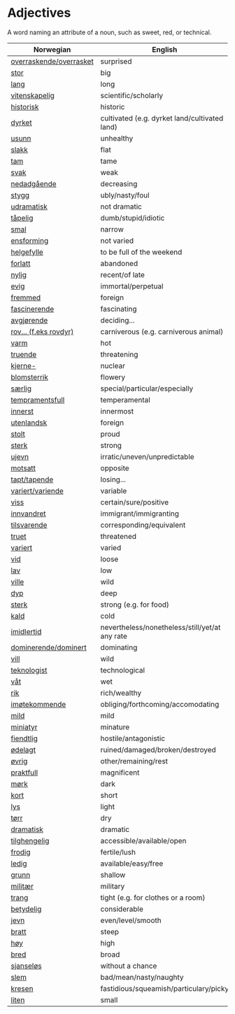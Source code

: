 # Adjectives

A word naming an attribute of a noun, such as sweet, red, or technical.

| Norwegian | English |
| --- | --- |
| [overraskende/overrasket](https://www.ordnett.no/search?language=no&phrase=overraskende/overrasket) | surprised |
| [stor](https://www.ordnett.no/search?language=no&phrase=stor) | big |
| [lang](https://www.ordnett.no/search?language=no&phrase=lang) | long |
| [vitenskapelig](https://www.ordnett.no/search?language=no&phrase=vitenskapelig) | scientific/scholarly |
| [historisk](https://www.ordnett.no/search?language=no&phrase=historisk) | historic |
| [dyrket](https://www.ordnett.no/search?language=no&phrase=dyrket) | cultivated (e.g. dyrket land/cultivated land) |
| [usunn](https://www.ordnett.no/search?language=no&phrase=usunn) | unhealthy |
| [slakk](https://www.ordnett.no/search?language=no&phrase=slakk) | flat |
| [tam](https://www.ordnett.no/search?language=no&phrase=tam) | tame |
| [svak](https://www.ordnett.no/search?language=no&phrase=svak) | weak |
| [nedadgående](https://www.ordnett.no/search?language=no&phrase=nedadgående) | decreasing |
| [stygg](https://www.ordnett.no/search?language=no&phrase=stygg) | ubly/nasty/foul |
| [udramatisk](https://www.ordnett.no/search?language=no&phrase=udramatisk) | not dramatic |
| [tåpelig](https://www.ordnett.no/search?language=no&phrase=tåpelig) | dumb/stupid/idiotic |
| [smal](https://www.ordnett.no/search?language=no&phrase=smal) | narrow |
| [ensforming](https://www.ordnett.no/search?language=no&phrase=ensforming) | not varied |
| [helgefylle](https://www.ordnett.no/search?language=no&phrase=helgefylle) | to be full of the weekend |
| [forlatt](https://www.ordnett.no/search?language=no&phrase=forlatt) | abandoned |
| [nylig](https://www.ordnett.no/search?language=no&phrase=nylig) | recent/of late |
| [evig](https://www.ordnett.no/search?language=no&phrase=evig) | immortal/perpetual |
| [fremmed](https://www.ordnett.no/search?language=no&phrase=fremmed) | foreign |
| [fascinerende](https://www.ordnett.no/search?language=no&phrase=fascinerende) | fascinating |
| [avgjørende](https://www.ordnett.no/search?language=no&phrase=avgjørende) | deciding... |
| [rov... (f.eks rovdyr)](https://www.ordnett.no/search?language=no&phrase=rov...%20(f.eks%20rovdyr)) | carniverous (e.g. carniverous animal) |
| [varm](https://www.ordnett.no/search?language=no&phrase=varm) | hot |
| [truende](https://www.ordnett.no/search?language=no&phrase=truende) | threatening |
| [kjerne-](https://www.ordnett.no/search?language=no&phrase=kjerne-) | nuclear |
| [blomsterrik](https://www.ordnett.no/search?language=no&phrase=blomsterrik) | flowery |
| [særlig](https://www.ordnett.no/search?language=no&phrase=særlig) | special/particular/especially |
| [tempramentsfull](https://www.ordnett.no/search?language=no&phrase=tempramentsfull) | temperamental |
| [innerst](https://www.ordnett.no/search?language=no&phrase=innerst) | innermost |
| [utenlandsk](https://www.ordnett.no/search?language=no&phrase=utenlandsk) | foreign |
| [stolt](https://www.ordnett.no/search?language=no&phrase=stolt) | proud |
| [sterk](https://www.ordnett.no/search?language=no&phrase=sterk) | strong |
| [ujevn](https://www.ordnett.no/search?language=no&phrase=ujevn) | irratic/uneven/unpredictable |
| [motsatt](https://www.ordnett.no/search?language=no&phrase=motsatt) | opposite |
| [tapt/tapende](https://www.ordnett.no/search?language=no&phrase=tapt/tapende) | losing... |
| [variert/variende](https://www.ordnett.no/search?language=no&phrase=variert/variende) | variable |
| [viss](https://www.ordnett.no/search?language=no&phrase=viss) | certain/sure/positive |
| [innvandret](https://www.ordnett.no/search?language=no&phrase=innvandret) | immigrant/immigranting |
| [tilsvarende](https://www.ordnett.no/search?language=no&phrase=tilsvarende) | corresponding/equivalent |
| [truet](https://www.ordnett.no/search?language=no&phrase=truet) | threatened |
| [variert](https://www.ordnett.no/search?language=no&phrase=variert) | varied |
| [vid](https://www.ordnett.no/search?language=no&phrase=vid) | loose |
| [lav](https://www.ordnett.no/search?language=no&phrase=lav) | low |
| [ville](https://www.ordnett.no/search?language=no&phrase=ville) | wild |
| [dyp](https://www.ordnett.no/search?language=no&phrase=dyp) | deep |
| [sterk](https://www.ordnett.no/search?language=no&phrase=sterk) | strong (e.g. for food) |
| [kald](https://www.ordnett.no/search?language=no&phrase=kald) | cold |
| [imidlertid](https://www.ordnett.no/search?language=no&phrase=imidlertid) | nevertheless/nonetheless/still/yet/at any rate |
| [dominerende/dominert](https://www.ordnett.no/search?language=no&phrase=dominerende/dominert) | dominating |
| [vill](https://www.ordnett.no/search?language=no&phrase=vill) | wild |
| [teknologist](https://www.ordnett.no/search?language=no&phrase=teknologist) | technological |
| [våt](https://www.ordnett.no/search?language=no&phrase=våt) | wet |
| [rik](https://www.ordnett.no/search?language=no&phrase=rik) | rich/wealthy |
| [imøtekommende](https://www.ordnett.no/search?language=no&phrase=imøtekommende) | obliging/forthcoming/accomodating |
| [mild](https://www.ordnett.no/search?language=no&phrase=mild) | mild |
| [miniatyr](https://www.ordnett.no/search?language=no&phrase=miniatyr) | minature |
| [fiendtlig](https://www.ordnett.no/search?language=no&phrase=fiendtlig) | hostile/antagonistic |
| [ødelagt](https://www.ordnett.no/search?language=no&phrase=ødelagt) | ruined/damaged/broken/destroyed |
| [øvrig](https://www.ordnett.no/search?language=no&phrase=øvrig) | other/remaining/rest |
| [praktfull](https://www.ordnett.no/search?language=no&phrase=praktfull) | magnificent |
| [mørk](https://www.ordnett.no/search?language=no&phrase=mørk) | dark |
| [kort](https://www.ordnett.no/search?language=no&phrase=kort) | short |
| [lys](https://www.ordnett.no/search?language=no&phrase=lys) | light |
| [tørr](https://www.ordnett.no/search?language=no&phrase=tørr) | dry |
| [dramatisk](https://www.ordnett.no/search?language=no&phrase=dramatisk) | dramatic |
| [tilghengelig](https://www.ordnett.no/search?language=no&phrase=tilghengelig) | accessible/available/open |
| [frodig](https://www.ordnett.no/search?language=no&phrase=frodig) | fertile/lush |
| [ledig](https://www.ordnett.no/search?language=no&phrase=ledig) | available/easy/free |
| [grunn](https://www.ordnett.no/search?language=no&phrase=grunn) | shallow |
| [militær](https://www.ordnett.no/search?language=no&phrase=militær) | military |
| [trang](https://www.ordnett.no/search?language=no&phrase=trang) | tight (e.g. for clothes or a room) |
| [betydelig](https://www.ordnett.no/search?language=no&phrase=betydelig) | considerable |
| [jevn](https://www.ordnett.no/search?language=no&phrase=jevn) | even/level/smooth |
| [bratt](https://www.ordnett.no/search?language=no&phrase=bratt) | steep |
| [høy](https://www.ordnett.no/search?language=no&phrase=høy) | high |
| [bred](https://www.ordnett.no/search?language=no&phrase=bred) | broad |
| [sjanseløs](https://www.ordnett.no/search?language=no&phrase=sjanseløs) | without a chance |
| [slem](https://www.ordnett.no/search?language=no&phrase=slem) | bad/mean/nasty/naughty |
| [kresen](https://www.ordnett.no/search?language=no&phrase=kresen) | fastidious/squeamish/particulary/picky |
| [liten](https://www.ordnett.no/search?language=no&phrase=liten) | small |

